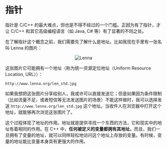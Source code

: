 # 指针

指针是 C/C++ 的最大难点，但也是不得不经过的一个门槛。正因为有了指针，才让 C/C++ 和其它高级编程语言（如 Java, C# 等）有了显著的不同之处。

在了解指针这个概念之前，我们需要先了解什么是地址。比如我现在手里有一张名叫 Lenna 的图片：

<center>

![Lenna](http://www.lenna.org/len_std.jpg)

</center>

这张图片它可能拥有一个地址（称为统一资源定位地址（Uniform Resource Location, URL））：
```
http://www.lenna.org/len_std.jpg
```

如果我想把这张图片分享给别人，我或许可以直接发送它；但是如果因为条件限制（比如流量不足，或者短信等无法发送图片的场景）不能这样做时，我可以选择发送 `http://www.lenna.org/len_std.jpg` 这个地址。当收件人在浏览器中打开这个地址，就能够再次浏览这张图片了。

这个过程体现了地址的作用。地址就是提供寻找一个东西的方法，它和现实中的地址有着相同的作用。在 C++ 中，**任何被定义的变量都拥有其地址**。而且，我们一旦拥有了变量的地址，就可以同样轻松地访问这个地址上存放的变量。有时候，变量的地址能比变量本身具有更强大的作用。